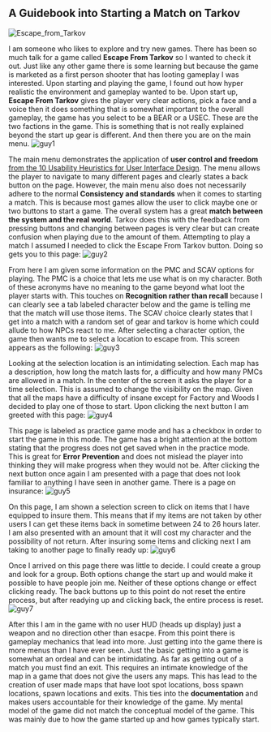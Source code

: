 
## A Guidebook into Starting a Match on Tarkov

![Escape_from_Tarkov](https://github.com/ChicoState/ux-personal-portfolio-Hayat-White/assets/33682739/15201a97-2301-45ee-ad6c-ffb492c62a6d)

I am someone who likes to explore and try new games. There has been so much talk for a game called **Escape From Tarkov** so I wanted to check it out. Just like any other game there is some learning but because the game is marketed as a first person shooter that has looting gameplay I was interested. Upon starting and playing the game, I found out how hyper realistic the environment and gameplay wanted to be.
Upon start up, **Escape From Tarkov** gives the player very clear actions, pick a face and a voice then it does something that is somewhat important to the overall gameplay, the game has you select to be a BEAR or a USEC. These are the two factions in the game. This is something that is not really explained beyond the start up gear is different. And then there you are on the main menu. 
![guy1](https://github.com/ChicoState/ux-personal-portfolio-Hayat-White/assets/33682739/0c8d28fa-3283-40a9-bca0-b18cc4ecf192)

The main menu demonstrates the application of **user control and freedom** [from the 10 Usability Heuristics for User Interface Design](https://www.nngroup.com/articles/ten-usability-heuristics/). The menu allows the player to navigate to many different pages and clearly states a back button on the page. However, the main menu also does not necessarily adhere to the normal **Consistency and standards** when it comes to starting a match. This is because most games allow the user to click maybe one or two buttons to start a game. The overall system has a great **match between the system and the real world**. Tarkov does this with the feedback from pressing buttons and changing between pages is very clear but can create confusion when playing due to the amount of them. Attempting to play a match I assumed I needed to click the Escape From Tarkov button. Doing so gets you to this page:
![guy2](https://github.com/ChicoState/ux-personal-portfolio-Hayat-White/assets/33682739/882a39f0-4575-4908-8684-22e8dd7d2147)

From here I am given some information on the PMC and SCAV options for playing. The PMC is a choice that lets me use what is on my character. Both of these acronyms have no meaning to the game beyond what loot the player starts with. This touches on **Recognition rather than recall** because I can clearly see a tab labeled character below and the game is telling me that the match will use those items. The SCAV choice clearly states that I get into a match with a random set of gear and tarkov is home which could allude to how NPCs react to me. After selecting a character option, the game then wants me to select a location to escape from. This screen appears as the following:
![guy3](https://github.com/ChicoState/ux-personal-portfolio-Hayat-White/assets/33682739/ae7384d0-8715-46b8-8078-425afc875cc6)

Looking at the selection location is an intimidating selection. Each map has a description, how long the match lasts for, a difficulty and how many PMCs are allowed in a match. In the center of the screen it asks the player for a time selection. This is assumed to change the visibility on the map. Given that all the maps have a difficulty of insane except for Factory and Woods I decided to play one of those to start. Upon clicking the next button I am greeted with this page:
![guy4](https://github.com/ChicoState/ux-personal-portfolio-Hayat-White/assets/33682739/50427344-f53d-414f-bbc6-780bf9bf604e)

This page is labeled as practice game mode and has a checkbox in order to start the game in this mode. The game has a bright attention at the bottom stating that the progress does not get saved when in the practice mode. This is great for **Error Prevention** and does not mislead the player into thinking they will make progress when they would not be. After clicking the next button once again I am presented with a page that does not look familiar to anything I have seen in another game. There is a page on insurance:
![guy5](https://github.com/ChicoState/ux-personal-portfolio-Hayat-White/assets/33682739/66bb1f1c-14f7-4971-b0a1-243dbcb406b5)

On this page, I am shown a selection screen to click on items that I have equipped to insure them. This means that if my items are not taken by other users I can get these items back in sometime between 24 to 26 hours later. I am also presented with an amount that it will cost my character and the possibility of not return. After insuring some items and clicking next I am taking to another page to finally ready up:
![guy6](https://github.com/ChicoState/ux-personal-portfolio-Hayat-White/assets/33682739/26402da1-6fce-4434-9b83-03a7f7564865)

Once I arrived on this page there was little to decide. I could create a group and look for a group. Both options change the start up and would make it possible to have people join me. Neither of these options change or effect clicking ready. The back buttons up to this point do not reset the entire process, but after readying up and clicking back, the entire process is reset. 
![guy7](https://github.com/ChicoState/ux-personal-portfolio-Hayat-White/assets/33682739/ceff5d95-3b2b-468a-aa0e-f408fc19db42)


After this I am in the game with no user HUD (heads up display) just a weapon and no direction other than esacpe. From this point there is gameplay mechanics that lead into more. Just getting into the game there is more menus than I have ever seen. Just the basic getting into a game is somewhat an ordeal and can be intimidating. As far as getting out of a match you must find an exit. This requires an intimate knowledge of the map in a game that does not give the users any maps. This has lead to the creation of user made maps that have loot spot locations, boss spawn locations, spawn locations and exits. This ties into the **documentation** and makes users accountable for their knowledge of the game. My mental model of the game did not match the conceptual model of the game. This was mainly due to how the game started up and how games typically start.
